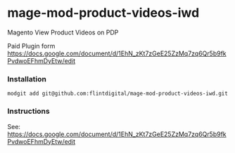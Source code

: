 # mage-mod-product-videos-iwd
Magento View Product Videos on PDP

Paid Plugin form https://docs.google.com/document/d/1EhN_zKt7zGeE25ZzMq7zq6Qr5b9fkPvdwoEFhmDyEtw/edit

### Installation
`modgit add git@github.com:flintdigital/mage-mod-product-videos-iwd.git`

### Instructions 
See: https://docs.google.com/document/d/1EhN_zKt7zGeE25ZzMq7zq6Qr5b9fkPvdwoEFhmDyEtw/edit

